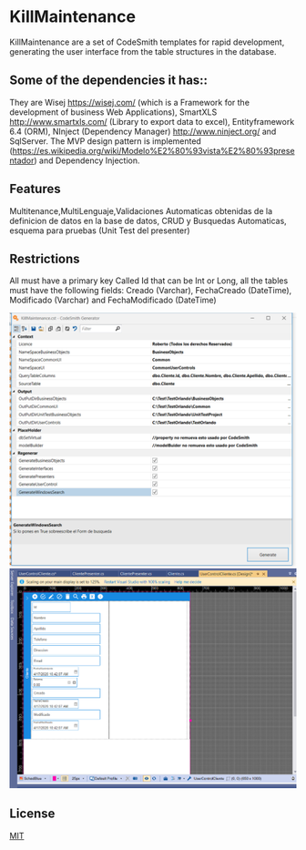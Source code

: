 # KillMaintenance
KillMaintenance are a set of CodeSmith templates for rapid development, 
generating the user interface from the table structures in the database.

## Some of the dependencies it has::
They are Wisej https://wisej.com/ (which is a Framework for the development of business Web Applications), SmartXLS http://www.smartxls.com/ (Library to export data to excel), Entityframework 6.4 (ORM), NInject (Dependency Manager) http://www.ninject.org/ and SqlServer. The MVP design pattern is implemented (https://es.wikipedia.org/wiki/Modelo%E2%80%93vista%E2%80%93presentador) and Dependency Injection.

## Features
Multitenance,MultiLenguaje,Validaciones Automaticas obtenidas de la definicion de datos en la base de datos, CRUD y Busquedas Automaticas,
esquema para pruebas (Unit Test del presenter)

## Restrictions
All must have a primary key Called Id that can be Int or Long, all the tables must have the following fields: Creado (Varchar), FechaCreado (DateTime), Modificado (Varchar) and FechaModificado (DateTime)

![Screen of CodeSmith running KillMaintenance](/assets/CodeSmith.PNG)
![Screen en Visual Studio showing an example of  Maintenance generated](/assets/Pantallagenerada.PNG)

## License
[MIT](https://choosealicense.com/licenses/mit/)

